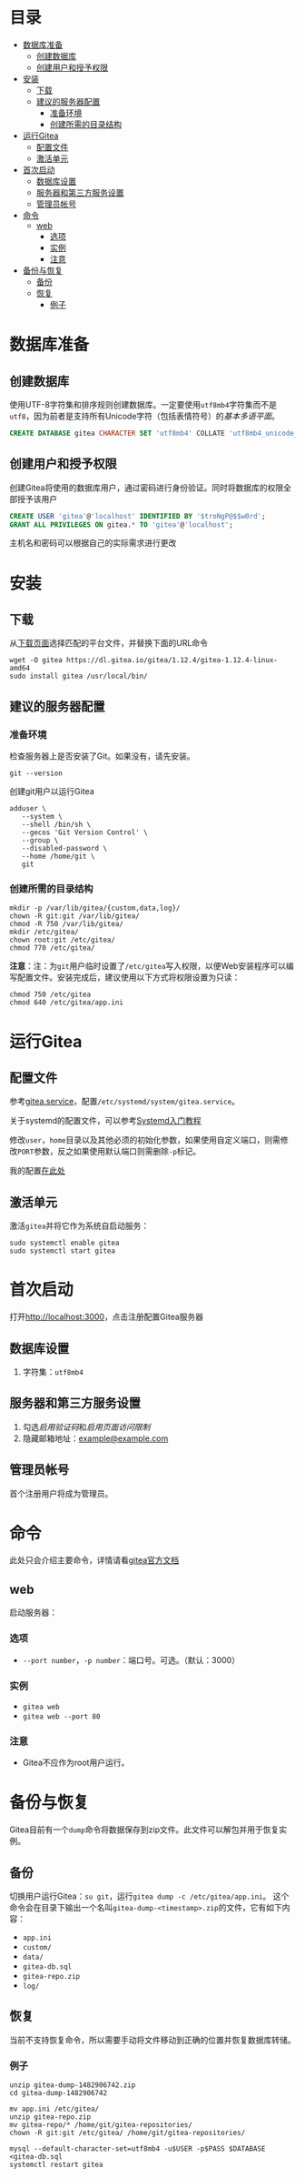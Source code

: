 # 目录
<!-- TOC -->

- [数据库准备](#%E6%95%B0%E6%8D%AE%E5%BA%93%E5%87%86%E5%A4%87)
    - [创建数据库](#%E5%88%9B%E5%BB%BA%E6%95%B0%E6%8D%AE%E5%BA%93)
    - [创建用户和授予权限](#%E5%88%9B%E5%BB%BA%E7%94%A8%E6%88%B7%E5%92%8C%E6%8E%88%E4%BA%88%E6%9D%83%E9%99%90)
- [安装](#%E5%AE%89%E8%A3%85)
    - [下载](#%E4%B8%8B%E8%BD%BD)
    - [建议的服务器配置](#%E5%BB%BA%E8%AE%AE%E7%9A%84%E6%9C%8D%E5%8A%A1%E5%99%A8%E9%85%8D%E7%BD%AE)
        - [准备环境](#%E5%87%86%E5%A4%87%E7%8E%AF%E5%A2%83)
        - [创建所需的目录结构](#%E5%88%9B%E5%BB%BA%E6%89%80%E9%9C%80%E7%9A%84%E7%9B%AE%E5%BD%95%E7%BB%93%E6%9E%84)
- [运行Gitea](#%E8%BF%90%E8%A1%8Cgitea)
    - [配置文件](#%E9%85%8D%E7%BD%AE%E6%96%87%E4%BB%B6)
    - [激活单元](#%E6%BF%80%E6%B4%BB%E5%8D%95%E5%85%83)
- [首次启动](#%E9%A6%96%E6%AC%A1%E5%90%AF%E5%8A%A8)
    - [数据库设置](#%E6%95%B0%E6%8D%AE%E5%BA%93%E8%AE%BE%E7%BD%AE)
    - [服务器和第三方服务设置](#%E6%9C%8D%E5%8A%A1%E5%99%A8%E5%92%8C%E7%AC%AC%E4%B8%89%E6%96%B9%E6%9C%8D%E5%8A%A1%E8%AE%BE%E7%BD%AE)
    - [管理员帐号](#%E7%AE%A1%E7%90%86%E5%91%98%E5%B8%90%E5%8F%B7)
- [命令](#%E5%91%BD%E4%BB%A4)
    - [web](#web)
        - [选项](#%E9%80%89%E9%A1%B9)
        - [实例](#%E5%AE%9E%E4%BE%8B)
        - [注意](#%E6%B3%A8%E6%84%8F)
- [备份与恢复](#%E5%A4%87%E4%BB%BD%E4%B8%8E%E6%81%A2%E5%A4%8D)
    - [备份](#%E5%A4%87%E4%BB%BD)
    - [恢复](#%E6%81%A2%E5%A4%8D)
        - [例子](#%E4%BE%8B%E5%AD%90)

<!-- /TOC -->

# 数据库准备

## 创建数据库
使用UTF-8字符集和排序规则创建数据库。一定要使用`utf8mb4`字符集而不是`utf8`，因为前者是支持所有Unicode字符（包括表情符号）的*基本多语平面*。
```sql
CREATE DATABASE gitea CHARACTER SET 'utf8mb4' COLLATE 'utf8mb4_unicode_ci';
```

## 创建用户和授予权限
创建Gitea将使用的数据库用户，通过密码进行身份验证。同时将数据库的权限全部授予该用户
```sql
CREATE USER 'gitea'@'localhost' IDENTIFIED BY '$troNgP@$$w0rd';
GRANT ALL PRIVILEGES ON gitea.* TO 'gitea'@'localhost';
```
主机名和密码可以根据自己的实际需求进行更改

# 安装

## 下载
从[下载页面](https://dl.gitea.io/gitea/)选择匹配的平台文件，并替换下面的URL命令
```shell
wget -O gitea https://dl.gitea.io/gitea/1.12.4/gitea-1.12.4-linux-amd64
sudo install gitea /usr/local/bin/
```

## 建议的服务器配置

### 准备环境
检查服务器上是否安装了Git。如果没有，请先安装。
```shell
git --version
```

创建git用户以运行Gitea
```shell
adduser \
   --system \
   --shell /bin/sh \
   --gecos 'Git Version Control' \
   --group \
   --disabled-password \
   --home /home/git \
   git
```

### 创建所需的目录结构
```shell
mkdir -p /var/lib/gitea/{custom,data,log}/
chown -R git:git /var/lib/gitea/
chmod -R 750 /var/lib/gitea/
mkdir /etc/gitea/
chown root:git /etc/gitea/
chmod 770 /etc/gitea/
```

**注意**：注：为`git`用户临时设置了`/etc/gitea`写入权限，以便Web安装程序可以编写配置文件。安装完成后，建议使用以下方式将权限设置为只读：
```shell
chmod 750 /etc/gitea
chmod 640 /etc/gitea/app.ini
```

# 运行Gitea

## 配置文件
参考[gitea.service](https://github.com/go-gitea/gitea/raw/master/contrib/systemd/gitea.service)，配置`/etc/systemd/system/gitea.service`。

关于systemd的配置文件，可以参考[Systemd入门教程](http://www.ruanyifeng.com/blog/2016/03/systemd-tutorial-part-two.html)

修改`user`，`home`目录以及其他必须的初始化参数，如果使用自定义端口，则需修改`PORT`参数，反之如果使用默认端口则需删除`-p`标记。

我的配置[在此处](https://gist.githubusercontent.com/Bit0r/5a818bcb70ccc08347814bec1e1977d8/raw/9a659f98941cd9962c1fc6c8462c8df0d06f0b56/gitea.service)

## 激活单元
激活`gitea`并将它作为系统自启动服务：
```shell
sudo systemctl enable gitea
sudo systemctl start gitea
```

# 首次启动
打开<http://localhost:3000>，点击注册配置Gitea服务器

## 数据库设置
1. 字符集：`utf8mb4`

## 服务器和第三方服务设置
1. 勾选*启用验证码*和*启用页面访问限制*
2. 隐藏邮箱地址：example@example.com

## 管理员帐号
首个注册用户将成为管理员。

# 命令
此处只会介绍主要命令，详情请看[gitea官方文档](https://docs.gitea.io/zh-cn/command-line/)

## web
启动服务器：

### 选项
* `--port number`，`-p number`：端口号。可选。（默认：3000）

### 实例
* `gitea web`
* `gitea web --port 80`

### 注意
* Gitea不应作为root用户运行。

# 备份与恢复
Gitea目前有一个`dump`命令将数据保存到zip文件。此文件可以解包并用于恢复实例。

## 备份
切换用户运行Gitea：`su git`，运行`gitea dump -c /etc/gitea/app.ini`。
这个命令会在目录下输出一个名叫`gitea-dump-<timestamp>.zip`的文件，它有如下内容：
* `app.ini`
* `custom/`
* `data/`
* `gitea-db.sql`
* `gitea-repo.zip`
* `log/`

## 恢复
当前不支持恢复命令，所以需要手动将文件移动到正确的位置并恢复数据库转储。

### 例子
```shell
unzip gitea-dump-1482906742.zip
cd gitea-dump-1482906742

mv app.ini /etc/gitea/
unzip gitea-repo.zip
mv gitea-repo/* /home/git/gitea-repositories/
chown -R git:git /etc/gitea/ /home/git/gitea-repositories/

mysql --default-character-set=utf8mb4 -u$USER -p$PASS $DATABASE <gitea-db.sql
systemctl restart gitea
```
